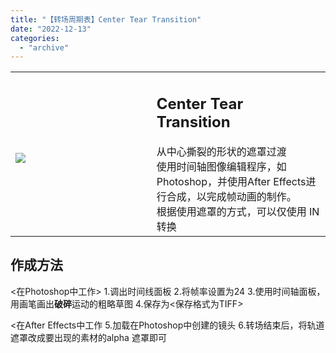 ```yaml
---
title: "【转场周期表】Center Tear Transition"
date: "2022-12-13"
categories: 
  - "archive"
---
```


<table><tbody><tr><td style="width: 44.7932%;"><h2 class="title_title__ceXO0"><img src="https://mir.yuelili.com/2022/12/698440a561f2ba0ffe80a69c1d5fcd35.gif"></h2></td><td style="width: 97.0525%;"><h2 class="title_title__ceXO0">Center Tear Transition</h2>从中心撕裂的形状的遮罩过渡<div></div>使用时间轴图像编辑程序，如Photoshop，并使用After Effects进行合成，以完成帧动画的制作。<div></div>根据使用遮罩的方式，可以仅使用 IN 转换</td></tr></tbody></table>

## 作成方法

<在Photoshop中工作> 1.调出时间线面板 2.将帧率设置为24 3.使用时间轴面板，用画笔画出**破碎**运动的粗略草图 4.保存为<保存格式为TIFF>

<在After Effects中工作 5.加载在Photoshop中创建的镜头 6.转场结束后，将轨道遮罩改成要出现的素材的alpha 遮罩即可
